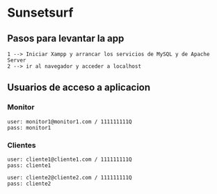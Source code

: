 # Sunsetsurf
## Pasos para levantar la app
```
1 --> Iniciar Xampp y arrancar los servicios de MySQL y de Apache Server
2 --> ir al navegador y acceder a localhost
```
## Usuarios de acceso a aplicacion
### Monitor
```
user: monitor1@monitor1.com / 111111111Q
pass: monitor1
```
### Clientes
```
user: cliente1@cliente1.com / 111111111Q
pass: cliente1

user: cliente2@cliente2.com / 111111111Q
pass: cliente2
```

